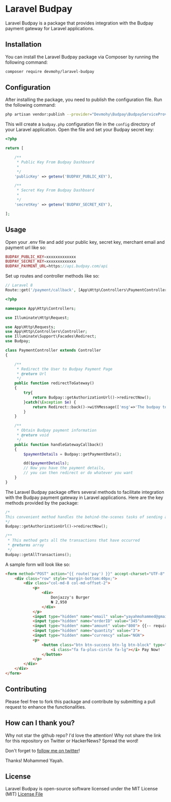 # Laravel Budpay

Laravel Budpay is a package that provides integration with the Budpay payment gateway for Laravel applications.

## Installation

You can install the Laravel Budpay package via Composer by running the following command:

```bash
composer require devmohy/laravel-budpay
```

## Configuration

After installing the package, you need to publish the configuration file. Run the following command:

```bash
php artisan vendor:publish --provider="Devmohy\Budpay\BudpayServiceProvider"
```

This will create a `budpay.php` configuration file in the `config` directory of your Laravel application. Open the file and set your Budpay secret key:

```php
<?php

return [

    /**
     * Public Key From Budpay Dashboard
     *
     */
    'publicKey' => getenv('BUDPAY_PUBLIC_KEY'),

    /**
     * Secret Key From Budpay Dashboard
     *
     */
    'secretKey' => getenv('BUDPAY_SECRET_KEY'),

];
```

## Usage

Open your .env file and add your public key, secret key, merchant email and payment url like so:

```php
BUDPAY_PUBLIC_KEY=xxxxxxxxxxxxx
BUDPAY_SECRET_KEY=xxxxxxxxxxxxx
BUDPAY_PAYMENT_URL=https://api.budpay.com/api
```

Set up routes and controller methods like so:

```php
// Laravel 8
Route::get('/payment/callback', [App\Http\Controllers\PaymentController::class, 'handleGatewayCallback']);
```

```php
<?php

namespace App\Http\Controllers;

use Illuminate\Http\Request;

use App\Http\Requests;
use App\Http\Controllers\Controller;
use Illuminate\Support\Facades\Redirect;
use Budpay;

class PaymentController extends Controller
{

    /**
     * Redirect the User to Budpay Payment Page
     * @return Url
     */
    public function redirectToGateway()
    {
        try{
            return Budpay::getAuthorizationUrl()->redirectNow();
        }catch(\Exception $e) {
            return Redirect::back()->withMessage(['msg'=>'The budpay token has expired. Please refresh the page and try again.', 'type'=>'error']);
        }        
    }

    /**
     * Obtain Budpay payment information
     * @return void
     */
    public function handleGatewayCallback()
    {
        $paymentDetails = Budpay::getPaymentData();

        dd($paymentDetails);
        // Now you have the payment details,
        // you can then redirect or do whatever you want
    }
}
```

The Laravel Budpay package offers several methods to facilitate integration with the Budpay payment gateway in Laravel applications. Here are the key methods provided by the package:
```php
/*
This convenient method handles the behind-the-scenes tasks of sending a POST request with the form data to the Budpay API. It takes care of all the necessary steps, including obtaining the authorization URL and redirecting the user to the Budpay Payment Page. We've abstracted away all the complexities, allowing you to focus on your coding tasks without worrying about these implementation details. So go ahead, enjoy your coding journey while we handle the rest!
*/
Budpay::getAuthorizationUrl()->redirectNow();

/**
 * This method gets all the transactions that have occurred
 * @returns array
 */
Budpay::getAllTransactions();
```

A sample form will look like so:

```html
<form method="POST" action="{{ route('pay') }}" accept-charset="UTF-8" class="form-horizontal" role="form">
    <div class="row" style="margin-bottom:40px;">
        <div class="col-md-8 col-md-offset-2">
            <p>
                <div>
                    Donjazzy's Burger
                    ₦ 2,950
                </div>
            </p>
            <input type="hidden" name="email" value="yayahmohammed@gmail.com"> {{-- required --}}
            <input type="hidden" name="orderID" value="345">
            <input type="hidden" name="amount" value="800"> {{-- required in kobo --}}
            <input type="hidden" name="quantity" value="3">
            <input type="hidden" name="currency" value="NGN">
            <p>
                <button class="btn btn-success btn-lg btn-block" type="submit" value="Pay Now!">
                    <i class="fa fa-plus-circle fa-lg"></i> Pay Now!
                </button>
            </p>
        </div>
    </div>
</form>
```


## Contributing

Please feel free to fork this package and contribute by submitting a pull request to enhance the functionalities.

## How can I thank you?

Why not star the github repo? I'd love the attention! Why not share the link for this repository on Twitter or HackerNews? Spread the word!

Don't forget to [follow me on twitter](https://twitter.com/devmohy)!

Thanks!
Mohammed Yayah.


## License
Laravel Budpay is open-source software licensed under the MIT License (MIT) [License File](LICENSE.md)
